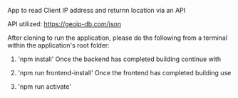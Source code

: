 App to read Client IP address and returnn location via an API

API utilized: https://geoip-db.com/json

After cloning to run the application, please do the following from a terminal within the application's root folder:

1) 'npm install'
  Once the backend has completed building continue with

2) 'npm run frontend-install'
  Once the frontend has completed building use

3) 'npm run activate'

